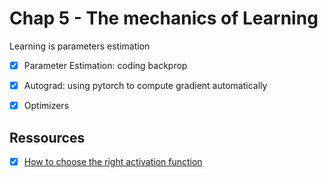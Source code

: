 # Chap 5 - The mechanics of Learning

Learning is parameters estimation

- [X] Parameter Estimation: coding backprop
- [X] Autograd: using pytorch to compute gradient automatically
- [X] Optimizers


## Ressources

- [X] [How to choose the right activation function](https://towardsdatascience.com/how-to-choose-the-right-activation-function-for-neural-networks-3941ff0e6f9c)


